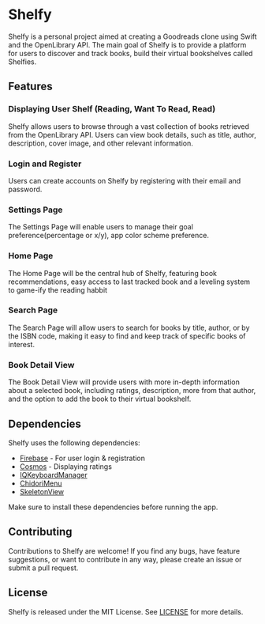 # Shelfy

Shelfy is a personal project aimed at creating a Goodreads clone using Swift and the OpenLibrary API. The main goal of Shelfy is to provide a platform for users to discover and track books, build their virtual bookshelves called Shelfies.

## Features

### Displaying User Shelf (Reading, Want To Read, Read)
Shelfy allows users to browse through a vast collection of books retrieved from the OpenLibrary API. Users can view book details, such as title, author, description, cover image, and other relevant information.

### Login and Register 
Users can create accounts on Shelfy by registering with their email and password.

### Settings Page 
The Settings Page will enable users to manage their goal preference(percentage or x/y), app color scheme preference.

### Home Page 
The Home Page will be the central hub of Shelfy, featuring book recommendations, easy access to last tracked book and a leveling system to game-ify the reading habbit

### Search Page 
The Search Page will allow users to search for books by title, author, or by the ISBN code, making it easy to find and keep track of specific books of interest.

### Book Detail View 
The Book Detail View will provide users with more in-depth information about a selected book, including ratings, description, more from that author, and the option to add the book to their virtual bookshelf.

## Dependencies

Shelfy uses the following dependencies:

* [Firebase](https://firebase.google.com) - For user login & registration
* [Cosmos](https://github.com/evgenyneu/Cosmos) - Displaying ratings
* [IQKeyboardManager](https://github.com/hackiftekhar/IQKeyboardManager)
* [ChidoriMenu](https://github.com/christianselig/ChidoriMenu) 
* [SkeletonView](https://github.com/Juanpe/SkeletonView)
  
Make sure to install these dependencies before running the app.


## Contributing

Contributions to Shelfy are welcome! If you find any bugs, have feature suggestions, or want to contribute in any way, please create an issue or submit a pull request.

## License

Shelfy is released under the MIT License. See [LICENSE](https://choosealicense.com/licenses/mit/) for more details.

